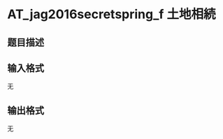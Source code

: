 # AT_jag2016secretspring_f 土地相続

## 题目描述

[problemUrl]: https://atcoder.jp/contests/jag2016-domestic/tasks/jag2016secretspring_f

## 输入格式

无

## 输出格式

无